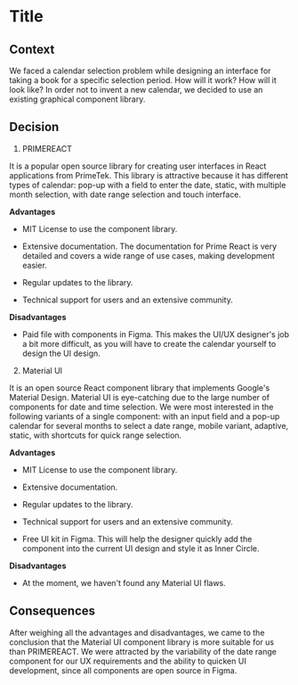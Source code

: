 # Title

## Context

 We faced a calendar selection problem while designing an interface for taking a book for a specific selection period. How will it work? How will it look like? In order not to invent a new calendar, we decided to use an existing graphical component library.

## Decision

1. PRIMEREACT

It is a popular open source library for creating user interfaces in React applications from PrimeTek. This library is attractive because it has different types of calendar: pop-up with a field to enter the date, static, with multiple month selection, with date range selection and touch interface.

**Advantages**

- MIT License to use the component library.

- Extensive documentation. The documentation for Prime React is very detailed and covers a wide range of use cases, making development easier.

- Regular updates to the library.

- Technical support for users and an extensive community.

**Disadvantages**

- Paid file with components in Figma. This makes the UI/UX designer's job a bit more difficult, as you will have to create the calendar yourself to design the UI design.

2. Material UI

It is an open source React component library that implements Google's Material Design. Material UI is eye-catching due to the large number of components for date and time selection. We were most interested in the following variants of a single component: with an input field and a pop-up calendar for several months to select a date range, mobile variant, adaptive, static, with shortcuts for quick range selection.  

**Advantages**

- MIT License to use the component library.

- Extensive documentation.

- Regular updates to the library.

- Technical support for users and an extensive community. 

- Free UI kit in Figma. This will help the designer quickly add the component into the current UI design and style it as Inner Circle.


**Disadvantages**

- At the moment, we haven't found any Material UI flaws.


## Consequences

After weighing all the advantages and disadvantages, we came to the conclusion that the Material UI component library is more suitable for us than PRIMEREACT. We were attracted by the variability of the date range component for our UX requirements and the ability to quicken UI development, since all components are open source in Figma.